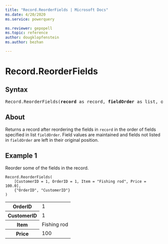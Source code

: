 ```yaml
---
title: "Record.ReorderFields | Microsoft Docs"
ms.date: 4/20/2020
ms.service: powerquery

ms.reviewer: gepopell
ms.topic: reference
author: dougklopfenstein
ms.author: bezhan

---
```

# Record.ReorderFields

## Syntax

<pre>
Record.ReorderFields(<b>record</b> as record, <b>fieldOrder</b> as list, optional <b>missingField</b> as nullable number) as record
</pre>
  
## About  
Returns a record after reordering the fields in `record` in the order of fields specified in list `fieldOrder`. Field values are maintained and fields not listed in `fieldOrder` are left in their original position.

## Example 1
Reorder some of the fields in the record.

```powerquery-m
Record.ReorderFields(
    [CustomerID = 1, OrderID = 1, Item = "Fishing rod", Price = 100.0],
    {"OrderID", "CustomerID"}
)
```

<table> <tr> <th>OrderID</th> <td>1</td> </tr> <tr> <th>CustomerID</th> <td>1</td> </tr> <tr> <th>Item</th> <td>Fishing rod</td> </tr> <tr> <th>Price</th> <td>100</td> </tr> </table>
